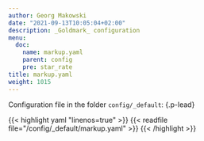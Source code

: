 ```yaml
---
author: Georg Makowski
date: "2021-09-13T10:05:04+02:00"
description: _Goldmark_ configuration
menu:
  doc:
    name: markup.yaml
    parent: config
    pre: star_rate
title: markup.yaml
weight: 1015
---
```


Configuration file in the folder `config/_default`:
{.p-lead} <!--more-->

{{< highlight yaml "linenos=true" >}}
{{< readfile file="/config/_default/markup.yaml" >}}
{{< /highlight >}}
